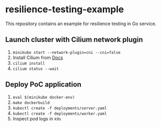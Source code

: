 # resilience-testing-example
This repository contains an example for resilience testing in Go service.

## Launch cluster with Cilium network plugin
1. `minikube start --network-plugin=cni --cni=false`
2. Install Cilium from [Docs](https://docs.cilium.io/en/stable/gettingstarted/k8s-install-default/)
3. `cilium install`
4. `cilium status --wait`


## Deploy PoC application
1. `eval $(minikube docker-env)`
2. `make dockerbuild`
3. `kubectl create -f deployments/server.yaml`
4. `kubectl create -f deployments/worker.yaml`
5. Inspect pod logs in `k9s`

